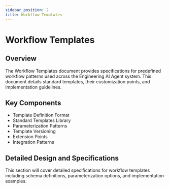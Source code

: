 ```yaml
---
sidebar_position: 2
title: Workflow Templates
---
```


# Workflow Templates

## Overview

The Workflow Templates document provides specifications for predefined workflow patterns used across the Engineering AI Agent system. This document details standard templates, their customization points, and implementation guidelines.

## Key Components

- Template Definition Format
- Standard Templates Library
- Parameterization Patterns
- Template Versioning
- Extension Points
- Integration Patterns

## Detailed Design and Specifications

This section will cover detailed specifications for workflow templates including schema definitions, parameterization options, and implementation examples.
